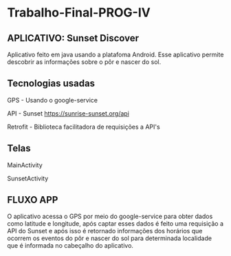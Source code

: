 # Trabalho-Final-PROG-IV

## APLICATIVO: Sunset Discover

Aplicativo feito em java usando a platafoma Android. Esse aplicativo permite descobrir as informações sobre o pôr e nascer do sol.

## Tecnologias usadas

GPS - Usando o google-service

API - Sunset https://sunrise-sunset.org/api

Retrofit - Biblioteca facilitadora de requisições a API's

## Telas

MainActivity

SunsetActivity

## FLUXO APP

O aplicativo acessa o GPS por meio do google-service para obter dados como latitude e longitude, após captar esses dados é feito uma requisição a API do Sunset e após isso é retornado informações dos horários que ocorrem os eventos do pôr e nascer do sol para determinada localidade que é informada no cabeçalho do aplicativo.
